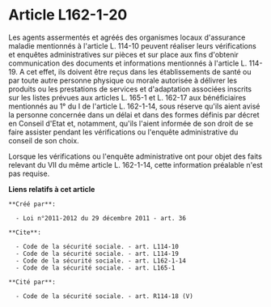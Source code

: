 # Article L162-1-20

Les agents assermentés et agréés des organismes locaux d'assurance maladie mentionnés à l'article L. 114-10 peuvent réaliser
leurs vérifications et enquêtes administratives sur pièces et sur place aux fins d'obtenir communication des documents et
informations mentionnés à l'article L. 114-19. A cet effet, ils doivent être reçus dans les établissements de santé ou par
toute autre personne physique ou morale autorisée à délivrer les produits ou les prestations de services et d'adaptation
associées inscrits sur les listes prévues aux articles L. 165-1 et L. 162-17 aux bénéficiaires mentionnés au 1° du I de
l'article L. 162-1-14, sous réserve qu'ils aient avisé la personne concernée dans un délai et dans des formes définis par
décret en Conseil d'Etat et, notamment, qu'ils l'aient informée de son droit de se faire assister pendant les vérifications
ou l'enquête administrative du conseil de son choix. 

Lorsque les vérifications ou l'enquête administrative ont pour objet des faits relevant du VII du même article L. 162-1-14,
cette information préalable n'est pas requise.

**Liens relatifs à cet article**

	**Créé par**:

	  - Loi n°2011-2012 du 29 décembre 2011 - art. 36

	**Cite**:

	  - Code de la sécurité sociale. - art. L114-10
	  - Code de la sécurité sociale. - art. L114-19
	  - Code de la sécurité sociale. - art. L162-1-14
	  - Code de la sécurité sociale. - art. L165-1

	**Cité par**:

	  - Code de la sécurité sociale. - art. R114-18 (V)
